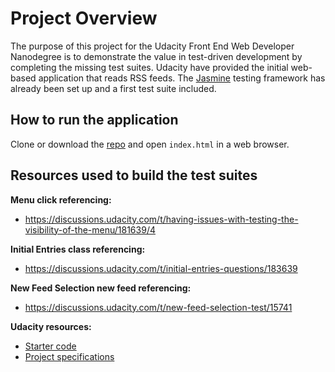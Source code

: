 # Project Overview

The purpose of this project for the Udacity Front End Web Developer Nanodegree is to demonstrate the value in test-driven development by completing the missing test suites. Udacity have provided the initial web-based application that reads RSS feeds. The [Jasmine](http://jasmine.github.io/) testing framework has already been set up and a first test suite included.


## How to run the application

Clone or download the [repo](https://github.com/josephine-mattina/feed-reader-testing) and open `index.html` in a web browser.


## Resources used to build the test suites

**Menu click referencing:**
- https://discussions.udacity.com/t/having-issues-with-testing-the-visibility-of-the-menu/181639/4

**Initial Entries class referencing:**
- https://discussions.udacity.com/t/initial-entries-questions/183639

**New Feed Selection new feed referencing:**
- https://discussions.udacity.com/t/new-feed-selection-test/15741

**Udacity resources:**
- [Starter code](https://github.com/udacity/frontend-nanodegree-feedreader)
- [Project specifications](https://review.udacity.com/#!/rubrics/18/view)